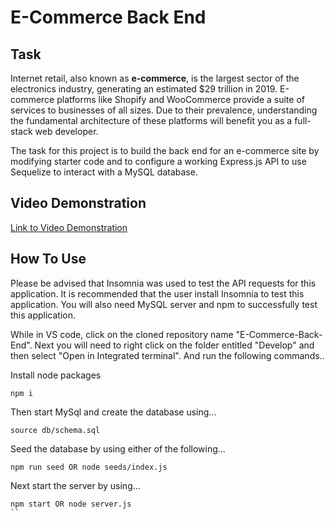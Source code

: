 # E-Commerce Back End
 
## Task

Internet retail, also known as **e-commerce**, is the largest sector of the electronics industry, generating an estimated $29 trillion in 2019. E-commerce platforms like Shopify and WooCommerce provide a suite of services to businesses of all sizes. Due to their prevalence, understanding the fundamental architecture of these platforms will benefit you as a full-stack web developer.

The task for this project is to build the back end for an e-commerce site by modifying starter code and to configure a working Express.js API to use Sequelize to interact with a MySQL database.

## Video Demonstration

[Link to Video Demonstration](https://drive.google.com/file/d/1_cyfk3q74ASoshQCYWpORQl_jy_kDgIv/view)

## How To Use
Please be advised that Insomnia was used to test the API requests for this application. It is recommended that the user install Insomnia to test this application. You will also need MySQL server and npm to successfully test this application.

While in VS code, click on the cloned repository name "E-Commerce-Back-End". Next you will need to right click on the folder entitled "Develop" and then select "Open in Integrated terminal". And run the following commands..

Install node packages
```
npm i
```
Then start MySql and create the database using...
```
source db/schema.sql
```
Seed the database by using either of the following...
```
npm run seed OR node seeds/index.js
```
Next start the server by using...
```
npm start OR node server.js
``
